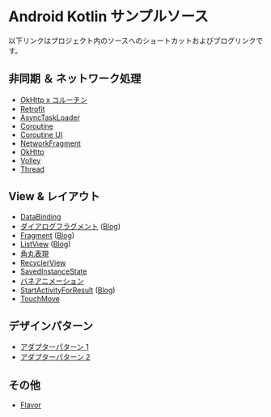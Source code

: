 # Android Kotlin サンプルソース

以下リンクはプロジェクト内のソースへのショートカットおよびブログリンクです。

## 非同期 ＆ ネットワーク処理

* [OkHttp x コルーチン](https://github.com/araemon/AndroidExercise/tree/master/TryCoroutineHttpRequest/app/src/main/java/com/apppppp/trycoroutinehttprequest)
* [Retrofit](https://github.com/araemon/AndroidExercise/tree/master/RetrofitExercise/app/src/main/java/com/apppppp/retrofitsample)
* [AsyncTaskLoader](https://github.com/araemon/AndroidExercise/tree/master/TryAsyncTaskLoader/app/src/main/java/com/apppppp/tryasynctaskloader)
* [Coroutine](https://github.com/araemon/AndroidExercise/tree/master/TryCoroutine/app/src/main/java/com/apppppp/trycoroutine)
* [Coroutine UI](https://github.com/araemon/AndroidExercise/tree/master/TryCoroutineUI/app/src/main/java/com/apppppp/trycoroutineui)
* [NetworkFragment](https://github.com/araemon/AndroidExercise/tree/master/TryNetworkFragment/app/src/main/java/com/apppppp/trynetworkfragment)
* [OkHttp](https://github.com/araemon/AndroidExercise/tree/master/TryOkHttp/app/src/main/java/com/apppppp/tryokhttp)
* [Volley](https://github.com/araemon/AndroidExercise/tree/master/TryVolley/app/src/main/java/com/apppppp/tryvolley)
* [Thread](https://github.com/araemon/AndroidExercise/tree/master/TryThread/app/src/main/java/com/apppppp/trythread)

## View & レイアウト

* [DataBinding](https://github.com/araemon/AndroidExercise/tree/master/TryDataBinding/app/src/main/java/com/apppppp/trydatabinding)
* [ダイアログフラグメント](https://github.com/araemon/AndroidExercise/tree/master/TryDialog/app/src/main/java/com/apppppp/trydialog) ([Blog](https://101010.fun/posts/android-try-dialog.html))
* [Fragment](https://github.com/araemon/AndroidExercise/tree/master/TryFragment/app/src/main/java/com/apppppp/tryfragment) ([Blog](https://101010.fun/posts/android-try-fragment.html))
* [ListView](https://github.com/araemon/AndroidExercise/tree/master/TryListView/app/src/main/java/com/apppppp/trylistview) ([Blog](https://101010.fun/posts/android-try-listview.html))
* [角丸表現](https://github.com/araemon/AndroidExercise/tree/master/TryRadius/app/src/main/java/com/apppppp/tryradius)
* [RecyclerView](https://github.com/araemon/AndroidExercise/tree/master/TryRecyclerView/app/src/main/java/com/apppppp/tryrecyclerview)
* [SavedInstanceState](https://github.com/araemon/AndroidExercise/tree/master/TrySavedInstanceState/app/src/main/java/com/apppppp/trysavedinstancestate)
* [バネアニメーション](https://github.com/araemon/AndroidExercise/tree/master/TrySpringAnimation/app/src/main/java/com/apppppp/tryspringanimation)
* [StartActivityForResult](https://github.com/araemon/AndroidExercise/tree/master/TryStartActivityForResult/app/src/main/java/com/apppppp/trystartactivityforresult) ([Blog](https://101010.fun/posts/android-try-start-activity-for-result.html))  
* [TouchMove](https://github.com/araemon/AndroidExercise/tree/master/TryTouchMove/app/src/main/java/com/apppppp/trytouchmove)


## デザインパターン

* [アダプターパターン 1](https://github.com/araemon/AndroidExercise/tree/master/TryAdapterPatern/src)
* [アダプターパターン 2](https://github.com/araemon/AndroidExercise/tree/master/TryAdapterPatern2/src)

## その他

* [Flavor](https://github.com/araemon/AndroidExercise/tree/master/TryFlavor)
